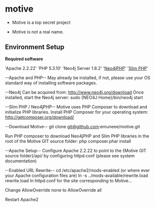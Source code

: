 motive
======

* Motive is a top secret project

* Motive is not a real name.


Environment Setup
-----------------

**Required software**

'Apache 2.2.22'
'PHP 5.3.10'
'Neo4j Server 1.8.2'
'[Neo4jPHP](https://github.com/jadell/Neo4jPHP)'
'[Slim PHP](http://www.slimframework.com/)'

--Apache and PHP--
May already be installed, if not, please use your OS standard way of installing software packages.

--Neo4j
Can be acquired from: http://www.neo4j.org/download
Once installed, start the Neo4j server: sudo {NEO4J Home}/bin/neo4j start

--Slim PHP / Neo4jPHP--
Motive uses PHP Composer to download and initialize PHP libraries.  Install PHP Composer for your operating system:
http://getcomposer.org/download/

--Download Motive--
git clone git@github.com:emuneee/motive.git

Run PHP composer to download Neo4jPHP and Slim PHP libraries in the root of the Motive GIT source folder:
php composer.phar install

--Apache Setup--
Configure Apache 2.2.22 to point to the {Motive GIT source folder}/api/ by configuring httpd.conf (please see system documentation)

--Enabled URL Rewrite--
cd /etc/apache2/mods-enabled (or where ever your Apache configuration files are)
ln -s ../mods-available/rewrite.load rewrite.load
In httpd.conf for the site corresponding to Motive...

Change AllowOverride none to AllowOverride all

Restart Apache2



